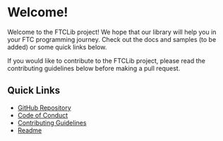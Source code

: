 # Welcome!

Welcome to the FTCLib project! We hope that our library will help you in your FTC programming journey. Check out the docs and samples (to be added) or some quick links below.

If you would like to contribute to the FTCLib project, please read the contributing guidelines below before making a pull request.
## Quick Links

- [GitHub Repository](https://github.com/ftclib/ftclib)
- [Code of Conduct](CODE_OF_CONDUCT.md)
- [Contributing Guidelines](CONTRIBUTING.md)
- [Readme](readme.md)
